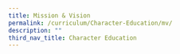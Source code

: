 ```yaml
---
title: Mission & Vision
permalink: /curriculum/Character-Education/mv/
description: ""
third_nav_title: Character Education
---
```

